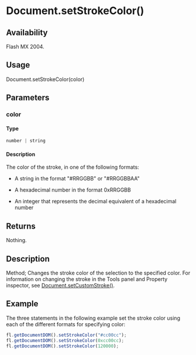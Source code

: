 # Document.setStrokeColor()

## Availability

Flash MX 2004.

## Usage

Document.setStrokeColor(color)

## Parameters

### **color**

#### Type

```typescript
number | string
```

#### Description

The color of the stroke, in one of the following formats:

- A string in the format "#RRGGBB" or "#RRGGBBAA"

- A hexadecimal number in the format 0xRRGGBB

- An integer that represents the decimal equivalent of a hexadecimal number

## Returns

Nothing.

## Description

Method; Changes the stroke color of the selection to the specified color. For information on changing the stroke in the Tools panel and Property inspector, see [Document.setCustomStroke()](../Document_object/Document480.md).

## Example

The three statements in the following example set the stroke color using each of the different formats for specifying color:

```javascript
fl.getDocumentDOM().setStrokeColor("#cc00cc");
fl.getDocumentDOM().setStrokeColor(0xcc00cc);
fl.getDocumentDOM().setStrokeColor(120000);
```
